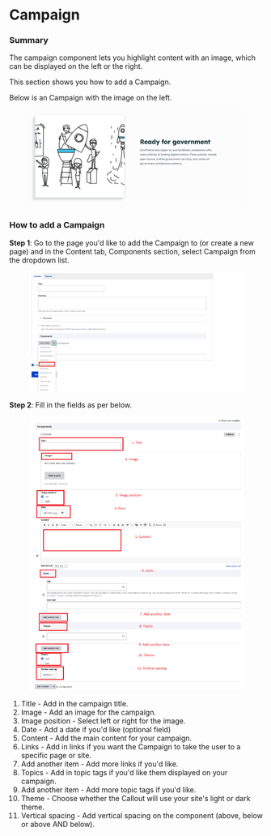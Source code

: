 # Campaign

### Summary

The campaign component lets you highlight content with an image, which can be displayed on the left or the right.

This section shows you how to add a Campaign.

Below is an Campaign with the image on the left.

<figure><img src="../../.gitbook/assets/image (6) (1).png" alt=""><figcaption></figcaption></figure>

### How to add a Campaign

**Step 1**: Go to the page you'd like to add the Campaign to (or create a new page) and in the Content tab, Components section, select Campaign from the dropdown list.

<figure><img src="../../.gitbook/assets/image (68).png" alt=""><figcaption></figcaption></figure>

**Step 2**: Fill in the fields as per below.

<figure><img src="../../.gitbook/assets/image (122).png" alt=""><figcaption></figcaption></figure>

1. Title - Add in the campaign title.
2. Image - Add an image for the campaign.
3. Image position - Select left or right for the image.
4. Date - Add a date if you'd like (optional field)
5. Content - Add the main content for your campaign.
6. Links - Add in links if you want the Campaign to take the user to a specific page or site.
7. Add another item - Add more links if you'd like.
8. Topics - Add in topic tags if you'd like them displayed on your campaign.
9. Add another item - Add more topic tags if you'd like.
10. Theme - Choose whether the Callout will use your site's light or dark theme.
11. Vertical spacing - Add vertical spacing on the component (above, below or above AND below).
